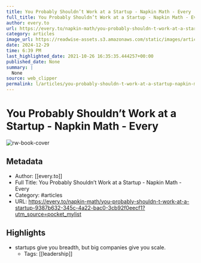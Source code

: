 ```yaml
---
title: You Probably Shouldn’t Work at a Startup - Napkin Math - Every
full_title: You Probably Shouldn’t Work at a Startup - Napkin Math - Every
author: every.to
url: https://every.to/napkin-math/you-probably-shouldn-t-work-at-a-startup-9387b632-345c-4a22-bac0-3cb92f0eecf1?utm_source=pocket_mylist
category: articles
image_url: https://readwise-assets.s3.amazonaws.com/static/images/article3.5c705a01b476.png
date: 2024-12-29
time: 6:39 PM
last_highlighted_date: 2021-10-26 16:35:35.444257+00:00
published_date: None
summary: |
  None
source: web_clipper
permalink: l/articles/you-probably-shouldn-t-work-at-a-startup-napkin-math-every
---
```

# You Probably Shouldn’t Work at a Startup - Napkin Math - Every

![rw-book-cover](https://readwise-assets.s3.amazonaws.com/static/images/article3.5c705a01b476.png)

## Metadata
- Author: [[every.to]]
- Full Title: You Probably Shouldn’t Work at a Startup - Napkin Math - Every
- Category: #articles
- URL: https://every.to/napkin-math/you-probably-shouldn-t-work-at-a-startup-9387b632-345c-4a22-bac0-3cb92f0eecf1?utm_source=pocket_mylist

## Highlights
- startups give you breadth, but big companies give you scale.
    - Tags: [[leadership]] 


